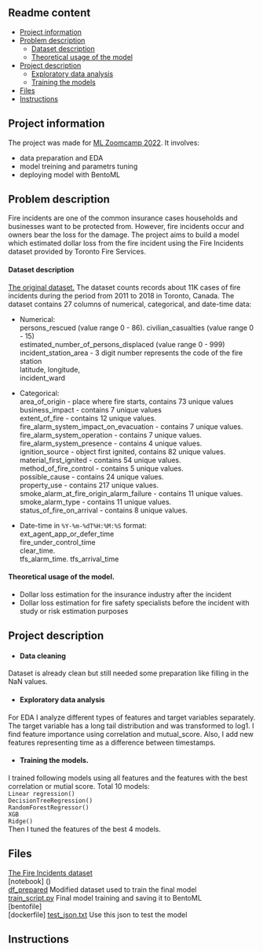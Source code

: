 ## Readme content
- [Project information](##project-information)
- [Problem description](##problem-description)
  - [Dataset description](####dataset-description)
  - [Theoretical usage of the model](####theoretical-usage-of-the-model)
- [Project description](##project-description)
  - [Exploratory data analysis](####exploratory-data-analysis)
  - [Training the models](####training-the-models)
- [Files](##files)
- [Instructions](##instructions)


## Project information

The project was made for [ML Zoomcamp 2022](https://github.com/alexeygrigorev/mlbookcamp-code/tree/master/course-zoomcamp). It involves:
- data preparation and EDA
- model treining and parametrs tuning
- deploying model with BentoML

## Problem description

Fire incidents are one of the common insurance cases households and businesses want to be protected from. However, fire incidents occur and owners bear the loss for the damage. The project aims to build a model which estimated dollar loss from the fire incident using the Fire Incidents dataset provided by Toronto Fire Services.

#### Dataset description
[The original dataset.](https://www.kaggle.com/datasets/reihanenamdari/fire-incidents) The dataset counts records about 11K cases of fire incidents during the period from 2011 to 2018 in Toronto, Canada. The dataset contains 27 columns of numerical, categorical, and date-time data:

- Numerical:  
persons_rescued (value range 0 - 86). 
civilian_casualties (value range 0 - 15)  
estimated_number_of_persons_displaced (value range 0 - 999)  
incident_station_area - 3 digit number represents the code of the fire station   
latitude, longitude,  
incident_ward
  
- Categorical:  
area_of_origin - place where fire starts, contains 73 unique values  
business_impact - contains 7 unique values  
extent_of_fire - contains 12 unique values.  
fire_alarm_system_impact_on_evacuation - contains 7 unique values.  
fire_alarm_system_operation - contains 7 unique values.   
fire_alarm_system_presence  - contains 4 unique values.   
ignition_source - object first ignited, contains 82 unique values.   
material_first_ignited - contains 54 unique values.   
method_of_fire_control - contains 5 unique values.   
possible_cause - contains 24 unique values.   
property_use - contains 217 unique values.   
smoke_alarm_at_fire_origin_alarm_failure - contains 11 unique values.   
smoke_alarm_type - contains 11 unique values.   
status_of_fire_on_arrival - contains 8 unique values.   
  
- Date-time in `%Y-%m-%dT%H:%M:%S` format:  
ext_agent_app_or_defer_time  
fire_under_control_time  
clear_time.   
tfs_alarm_time. 
tfs_arrival_time


#### Theoretical usage of the model. 
- Dollar loss estimation for the insurance industry after the incident
- Dollar loss estimation for fire safety specialists before the incident with study or risk estimation purposes

## Project description
- #### Data cleaning  
Dataset is already clean but still needed some preparation like filling in the NaN values. 
  
- #### Exploratory data analysis  
For EDA I analyze different types of features and target variables separately. The target variable has a long tail distribution and was transformed to log1. I find feature importance using correlation and mutual_score. Also, I add new features representing time as a difference between timestamps.  
  
- #### Training the models. 
I trained following models using all features and the features with the best correlation or mutial score. Total 10 models:  
`Linear regression()`  
`DecisionTreeRegression()`  
`RandomForestRegressor()`  
`XGB`  
`Ridge()`  
Then I tuned the features of the best 4 models.
  
## Files  
[The Fire Incidents dataset](https://github.com/KateK1/ML_Zoomcamp/blob/main/Midterm_project/Fire_Incidents.csv)  
[notebook] ()  
[df_prepared](https://github.com/KateK1/ML_Zoomcamp/blob/main/Midterm_project/df_prepared) Modified dataset used to train the final model  
[train_script.py](https://github.com/KateK1/ML_Zoomcamp/blob/main/Midterm_project/train_script.py) Final model training and saving it to BentoML    
[bentofile]  
[dockerfile]
[test_json.txt](https://github.com/KateK1/ML_Zoomcamp/blob/main/Midterm_project/test_json.txt) Use this json to test the model


## Instructions



